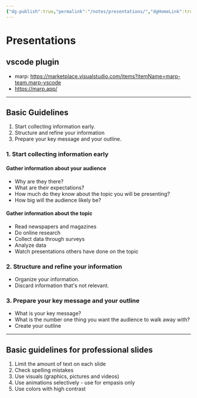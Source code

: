 ```yaml
---
{"dg-publish":true,"permalink":"/notes/presentations/","dgHomeLink":true,"dgPassFrontmatter":false}
---
```


# Presentations


## vscode plugin

- marp: https://marketplace.visualstudio.com/items?itemName=marp-team.marp-vscode
- https://marp.app/

---

## Basic Guidelines

1. Start collecting information early.
2. Structure and refine your information
3. Prepare your key message and your outline.

### 1. Start collecting information early

#### Gather information about your audience

- Why are they there?
- What are their expectations?
- How much do they know about the topic you will be presenting?
- How big will the audience likely be?

#### Gather information about the topic

- Read newspapers and magazines
- Do online research
- Collect data through surveys
- Analyze data
- Watch presentations others have done on the topic


### 2. Structure and refine your information

- Organize your information.
- Discard information that's not relevant.


### 3. Prepare your key message and your outline

- What is your key message?
- What is the number one thing you want the audience to walk away with?
- Create your outline

--- 

## Basic guidelines for professional slides

1. Limit the amount of text on each slide
2. Check spelling mistakes
3. Use visuals (graphics, pictures and videos)
4. Use animations selectively - use for empasis only
5. Use colors with high contrast

